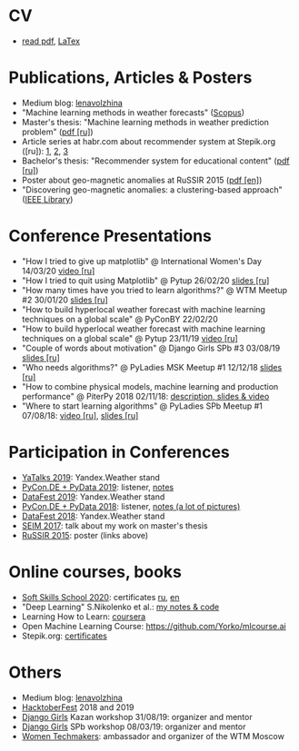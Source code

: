 # CV
* [read pdf](CV/CV_Lena_Volzhina.pdf), [LaTex](CV/CV_Lena_Volzhina.tex)


# Publications, Articles & Posters

* Medium blog: [lenavolzhina](https://medium.com/@lenavolzhina)
* "Machine learning methods in weather forecasts" ([Scopus](https://www.scopus.com/authid/detail.uri?authorId=57191883985))
* Master's thesis: "Machine learning methods in weather prediction problem" ([pdf [ru]](data/LaTex/master_thesis/pdf/diploma_print.pdf))
* Article series at habr.com about recommender system at Stepik.org ([ru]): [1](https://habr.com/company/stepic/blog/302702/), [2](https://habr.com/company/stepic/blog/307670/), [3](https://habr.com/company/stepic/blog/325206/)
* Bachelor's thesis: "Recommender system for educational content" ([pdf [ru]](data/LaTex/bachelor_thesis/lena_volzhina_diploma.pdf))
* Poster about geo-magnetic anomalies at RuSSIR 2015 ([pdf [en]](data/Detection%20of%20anomalies%20of%20magnetic%20field%20using%20clustering.pdf))
* "Discovering geo-magnetic anomalies: a clustering-based approach" ([IEEE Library](https://ieeexplore.ieee.org/document/7584873/?reload=true))


# Conference Presentations
* "How I tried to give up matplotlib" @ International Women's Day 14/03/20 [video [ru]](https://youtu.be/MbeNQQVH1jU)
* "How I tried to quit using Matplotlib" @ Pytup 26/02/20 [slides [ru]](https://docs.google.com/presentation/d/1USgF8ssHvrJ1eOLo3dTAhned_xX3W5klhTkim62ssGc/edit?usp=sharing)
* "How many times have you tried to learn algorithms?" @ WTM Meetup #2 30/01/20 [slides [ru]](https://docs.google.com/presentation/d/10-1h9GR7D2VmVzzg17oBug_VvHEsPtXUiKDktHW2lDw/edit?usp=sharing)
* "How to build hyperlocal weather forecast with machine learning techniques on a global scale" @ PyConBY 22/02/20
* "How to build hyperlocal weather forecast with machine learning techniques on a global scale" @ Pytup 23/11/19 [video [ru]](https://youtu.be/ECALEJ79KHg?list=PLQC2_0cDcSKCXhELTYYhZdr-aSisYHrXQ)
* "Couple of words about motivation" @ Django Girls SPb #3 03/08/19 [slides [ru]](https://docs.google.com/presentation/d/1tBtdq7ZejwFHhtr4jbuyKYLn9a1XgxAiiFlttQ3orGA/edit?usp=sharing)
* "Who needs algorithms?" @ PyLadies MSK Meetup #1 12/12/18 [slides [ru]](https://docs.google.com/presentation/d/1qwhmyWV7igqhHAy9a0uLnHqYg0OZVRQxPpnjKKfJThw)
* "How to combine physical models, machine learning and production performance" @ PiterPy 2018 02/11/18: [description, slides & video](https://piterpy.com/en/materials/2493)
* "Where to start learning algorithms" @ PyLadies SPb Meetup #1 07/08/18: [video [ru]](https://youtu.be/DfXsnSDouEo?t=859), [slides [ru]](https://docs.google.com/presentation/d/1nP8bql1xoh1Jpq5YhQrKMg-uakkA0_EdyifkjGgOcHs/edit?usp=sharing)


# Participation in Conferences
* [YaTalks 2019](https://yandex.ru/promo/events/yatalks-moscow/): Yandex.Weather stand
* [PyCon.DE + PyData 2019](https://de.pycon.org): listener, [notes](data/PyCon.DE_2019_notes.md)
* [DataFest 2019](http://datafest.ru/6/): Yandex.Weather stand
* [PyCon.DE + PyData 2018](https://de.pycon.org): listener, [notes (a lot of pictures)](data/PyCon.DE_2018_notes.md)
* [DataFest 2018](http://datafest.ru/5/): Yandex.Weather stand
* [SEIM 2017](http://seim-conf.org/archive/2017/): talk about my work on master's thesis
* [RuSSIR 2015](http://romip.ru/russir2015/): poster (links above)


# Online courses, books
* [Soft Skills School 2020](https://schoolcroc.ru/softskills): certificates [ru](data/SoftSkillsSchoolCertificateRU.png), [en](data/SoftSkillsSchoolCertificateENG.png)
* "Deep Learning" S.Nikolenko et al.: [my notes & code](https://github.com/LenaVolzhina/playing-with-neural-networks/tree/master/DL_book_Nikolenko)
* Learning How to Learn: [coursera](https://www.coursera.org/learn/learning-how-to-learn)
* Open Machine Learning Course: https://github.com/Yorko/mlcourse.ai
* Stepik.org: [certificates](https://stepik.org/users/35099/certificates)


# Others
* Medium blog: [lenavolzhina](https://medium.com/@lenavolzhina)
* [HacktoberFest](https://hacktoberfest.digitalocean.com) 2018 and 2019
* [Django Girls](https://djangogirls.org) Kazan workshop 31/08/19: organizer and mentor
* [Django Girls](https://djangogirls.org) SPb workshop 08/03/19: organizer and mentor
* [Women Techmakers](https://www.womentechmakers.com/): ambassador and organizer of the WTM Moscow
